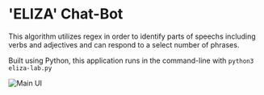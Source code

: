 # 'ELIZA' Chat-Bot

This algorithm utilizes regex in order to identify parts of speechs including verbs and adjectives and can respond to a select number of phrases.

Built using Python, this application runs in the command-line with `python3 eliza-lab.py`

![Main UI](https://i.ibb.co/xM6KgDW/Screen-Shot-2020-01-14-at-3-39-44-PM.png)
